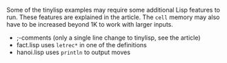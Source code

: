 Some of the tinylisp examples may require some additional Lisp features to run.  These features are explained in the article.  The `cell` memory may also have to be increased beyond 1K to work with larger inputs.

- ;-comments (only a single line change to tinylisp, see the article)
- fact.lisp uses `letrec*` in one of the definitions
- hanoi.lisp uses `println` to output moves
